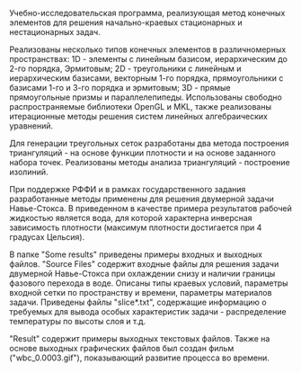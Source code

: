 Учебно-исследовательская программа, реализующая метод конечных элементов для решения начально-краевых стационарных и нестационарных задач. 

Реализованы несколько типов конечных элементов в различномерных пространствах: 1D - элементы с линейным базисом, иерархическим до 2-го порядка, Эрмитовым; 2D - треугольники с линейным и иерархическим базисами, векторным 1-го порядка, прямоугольники с базисами 1-го и 3-го порядка и эрмитовым; 3D - прямые прямоугольные призмы и параллелепипеды. Использованы свободно распространяемые библиотеки OpenGL и MKL, также реализованы итерационные методы решения систем линейных алгебраических уравнений. 

Для генерации треугольных сеток разработаны два метода построения триангуляций - на основе функции плотности и на основе заданного набора точек. Реализованы методы анализа триангуляций - построение изолиний.

При поддержке РФФИ и в рамках государственного задания разработанные методы применены для решения двумерной задачи Навье-Стокса. В приведенном в качестве примера результатов рабочей жидкостью является вода, для которой характерна инверсная зависимость плотности (максимум плотности достигается при 4 градусах Цельсия). 

В папке "Some results" приведены примеры входных и выходных файлов. "Source Files" содержит входные файлы для решения задачи двумерной Навье-Стокса при охлаждении снизу и наличии границы фазового перехода в воде. Описаны типы краевых условий, параметры входной сетки по пространству и времени, параметры материалов задачи. Приведены файлы "slice*.txt", содержащие информацию о требуемых для вывода особых характеристик задачи - распределение температуры по высоты слоя и т.д. 

"Result" содержит примеры выходных текстовых файлов. Также на основе выходных графических файлов был создан фильм ("wbc_0.0003.gif"), показывающий развитие процесса во времени. 
